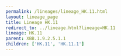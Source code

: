 ```yaml
---
permalink: /lineages/lineage_HK.11.html
layout: lineage_page
title: Lineage HK.11
redirect_to: ../lineage.html?lineage=HK.11
lineage: HK.11
parent: XBB.1.9.2.5.1.1
children: ['HK.11', 'HK.11.1']
---
```

